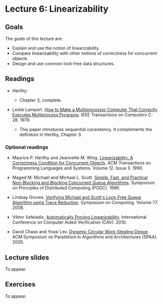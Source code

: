 # Lecture 6: Linearizability

## Goals

The goals of this lecture are:

* Explain and use the notion of linearizability.
* Compare linearizability with other notions of correctness for concurrent objects. 
* Design and use common lock-free data structures.

## Readings

* Herlihy:
  * Chapter 3, complete.

* Leslie Lamport. [How to Make a Multiprocessor Computer That Correctly Executes Multiprocess Programs](https://www.microsoft.com/en-us/research/uploads/prod/2016/12/How-to-Make-a-Multiprocessor-Computer-That-Correctly-Executes-Multiprocess-Programs.pdf). IEEE Transactions on Computers C-28. 1979.
  * This paper introduces sequential consistency. It complements the definition in Herlihy, Chapter 3.



### Optional readings

* Maurice P. Herlihy and Jeannette M. Wing. [Linearizability: A Correctness Condition for Concurrent Objects](https://dl.acm.org/doi/10.1145/78969.78972). ACM Transactions on Programming Languages and Systems. Volume 12. Issue 3. 1990.
  
* Maged M. Michael and Michael L. Scott. [Simple, Fast, and Practical Non-Blocking and Blocking Concurrent Queue Algorithms](https://www.cs.rochester.edu/~scott/papers/1996_PODC_queues.pdf). Symposium on Principles of Distributed Computing (PODC). 1996.

* Lindsay Groves. [Verifying Michael and Scott's Lock-Free Queue Algorithm using Trace Reduction](https://dl.acm.org/doi/pdf/10.5555/1379361.1379385). Symposium on Computing. Volume 77. 2008.

* Viktor Vafeiadis. [Automatically Proving Linearizability](https://link.springer.com/content/pdf/10.1007/978-3-642-14295-6_40.pdf?pdf=inline%20link). International Conference on Computer Aided Verification (CAV). 2010.

* David Chase and Yossi Lev. [Dynamic Circular Work-Stealing Deque](https://www.dre.vanderbilt.edu/~schmidt/PDF/work-stealing-dequeue.pdf). ACM Symposium on Parallelism in Algorithms and Architectures (SPAA). 2005.

## Lecture slides

To appear.

## Exercises

To appear.
